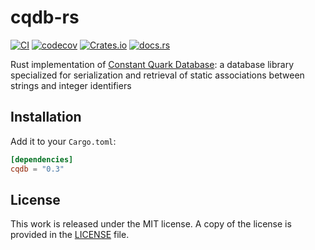 # cqdb-rs

[![CI](https://github.com/messense/cqdb-rs/workflows/CI/badge.svg)](https://github.com/messense/cqdb-rs/actions?query=workflow%3ACI)
[![codecov](https://codecov.io/gh/messense/cqdb-rs/branch/master/graph/badge.svg)](https://codecov.io/gh/messense/cqdb-rs)
[![Crates.io](https://img.shields.io/crates/v/cqdb.svg)](https://crates.io/crates/cqdb)
[![docs.rs](https://docs.rs/cqdb/badge.svg)](https://docs.rs/cqdb/)

Rust implementation of [Constant Quark Database](http://www.chokkan.org/software/cqdb/): 
a database library specialized for serialization and retrieval of static associations between strings and integer identifiers

## Installation

Add it to your ``Cargo.toml``:

```toml
[dependencies]
cqdb = "0.3"
```

## License

This work is released under the MIT license. A copy of the license is provided
in the [LICENSE](./LICENSE) file.
